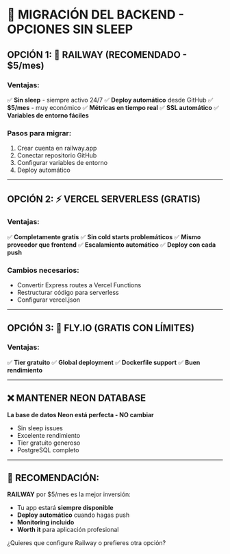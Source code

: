 # 🚀 MIGRACIÓN DEL BACKEND - OPCIONES SIN SLEEP

## OPCIÓN 1: 🌟 RAILWAY (RECOMENDADO - $5/mes)

### Ventajas:
✅ **Sin sleep** - siempre activo 24/7
✅ **Deploy automático** desde GitHub
✅ **$5/mes** - muy económico
✅ **Métricas en tiempo real**
✅ **SSL automático**
✅ **Variables de entorno fáciles**

### Pasos para migrar:
1. Crear cuenta en railway.app
2. Conectar repositorio GitHub
3. Configurar variables de entorno
4. Deploy automático

---

## OPCIÓN 2: ⚡ VERCEL SERVERLESS (GRATIS)

### Ventajas:
✅ **Completamente gratis**
✅ **Sin cold starts problemáticos**
✅ **Mismo proveedor que frontend**
✅ **Escalamiento automático**
✅ **Deploy con cada push**

### Cambios necesarios:
- Convertir Express routes a Vercel Functions
- Restructurar código para serverless
- Configurar vercel.json

---

## OPCIÓN 3: 🔵 FLY.IO (GRATIS CON LÍMITES)

### Ventajas:
✅ **Tier gratuito**
✅ **Global deployment**
✅ **Dockerfile support**
✅ **Buen rendimiento**

---

## ❌ MANTENER NEON DATABASE
**La base de datos Neon está perfecta - NO cambiar**
- Sin sleep issues
- Excelente rendimiento
- Tier gratuito generoso
- PostgreSQL completo

---

## 🎯 RECOMENDACIÓN:

**RAILWAY** por $5/mes es la mejor inversión:
- Tu app estará **siempre disponible**
- **Deploy automático** cuando hagas push
- **Monitoring incluido**
- **Worth it** para aplicación profesional

¿Quieres que configure Railway o prefieres otra opción?

